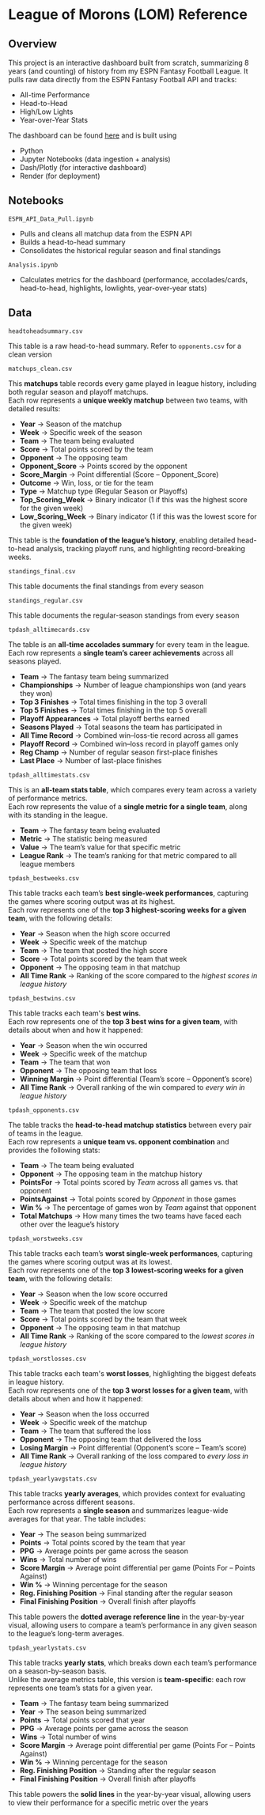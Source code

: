 # League of Morons (LOM) Reference
## Overview
This project is an interactive dashboard built from scratch, summarizing 8 years (and counting) of history from my ESPN Fantasy Football League. It pulls raw data directly from the ESPN Fantasy Football API and tracks:
- All-time Performance
- Head-to-Head
- High/Low Lights
- Year-over-Year Stats

The dashboard can be found [here]([https://example.com](https://league-of-morons-reference.onrender.com)) and is built using
- Python
- Jupyter Notebooks (data ingestion + analysis)
- Dash/Plotly (for interactive dashboard)
- Render (for deployment)

## Notebooks
`ESPN_API_Data_Pull.ipynb`
- Pulls and cleans all matchup data from the ESPN API
- Builds a head-to-head summary
- Consolidates the historical regular season and final standings
 
`Analysis.ipynb`
- Calculates metrics for the dashboard (performance, accolades/cards, head-to-head, highlights, lowlights, year-over-year stats)

## Data
`headtoheadsummary.csv`

This table is a raw head-to-head summary. Refer to `opponents.csv` for a clean version

`matchups_clean.csv`

This **matchups** table records every game played in league history, including both regular season and playoff matchups.  
Each row represents a **unique weekly matchup** between two teams, with detailed results:  

- **Year** → Season of the matchup  
- **Week** → Specific week of the season  
- **Team** → The team being evaluated  
- **Score** → Total points scored by the team  
- **Opponent** → The opposing team  
- **Opponent_Score** → Points scored by the opponent  
- **Score_Margin** → Point differential (Score – Opponent_Score)  
- **Outcome** → Win, loss, or tie for the team  
- **Type** → Matchup type (Regular Season or Playoffs)  
- **Top_Scoring_Week** → Binary indicator (1 if this was the highest score for the given week)  
- **Low_Scoring_Week** → Binary indicator (1 if this was the lowest score for the given week)  

This table is the **foundation of the league’s history**, enabling detailed head-to-head analysis, tracking playoff runs, and highlighting record-breaking weeks.

`standings_final.csv`

This table documents the final standings from every season

`standings_regular.csv`

This table documents the regular-season standings from every season

`tpdash_alltimecards.csv`

The table is an **all-time accolades summary** for every team in the league.  
Each row represents a **single team’s career achievements** across all seasons played.  

- **Team** → The fantasy team being summarized  
- **Championships** → Number of league championships won (and years they won)  
- **Top 3 Finishes** → Total times finishing in the top 3 overall  
- **Top 5 Finishes** → Total times finishing in the top 5 overall  
- **Playoff Appearances** → Total playoff berths earned  
- **Seasons Played** → Total seasons the team has participated in  
- **All Time Record** → Combined win–loss-tie record across all games  
- **Playoff Record** → Combined win–loss record in playoff games only  
- **Reg Champ** → Number of regular season first-place finishes  
- **Last Place** → Number of last-place finishes  

`tpdash_alltimestats.csv`

This is an **all-team stats table**, which compares every team across a variety of performance metrics.  
Each row represents the value of a **single metric for a single team**, along with its standing in the league.  

- **Team** → The fantasy team being evaluated  
- **Metric** → The statistic being measured
- **Value** → The team’s value for that specific metric  
- **League Rank** → The team’s ranking for that metric compared to all league members 

`tpdash_bestweeks.csv`

This table tracks each team’s **best single-week performances**, capturing the games where scoring output was at its highest.  
Each row represents one of the **top 3 highest-scoring weeks for a given team**, with the following details:  

- **Year** → Season when the high score occurred  
- **Week** → Specific week of the matchup  
- **Team** → The team that posted the high score  
- **Score** → Total points scored by the team that week  
- **Opponent** → The opposing team in that matchup  
- **All Time Rank** → Ranking of the score compared to the *highest scores in league history*

`tpdash_bestwins.csv`

This table tracks each team's **best wins**.  
Each row represents one of the **top 3 best wins for a given team**, with details about when and how it happened:  

- **Year** → Season when the win occurred  
- **Week** → Specific week of the matchup  
- **Team** → The team that won  
- **Opponent** → The opposing team that loss  
- **Winning Margin** → Point differential (Team’s score – Opponent’s score)  
- **All Time Rank** → Overall ranking of the win compared to *every win in league history* 

`tpdash_opponents.csv`

The table tracks the **head-to-head matchup statistics** between every pair of teams in the league.  
Each row represents a **unique team vs. opponent combination** and provides the following stats:

- **Team** → The team being evaluated  
- **Opponent** → The opposing team in the matchup history  
- **PointsFor** → Total points scored by *Team* across all games vs. that opponent  
- **PointsAgainst** → Total points scored by *Opponent* in those games  
- **Win %** → The percentage of games won by *Team* against that opponent  
- **Total Matchups** → How many times the two teams have faced each other over the league’s history  

`tpdash_worstweeks.csv`

This table tracks each team’s **worst single-week performances**, capturing the games where scoring output was at its lowest.  
Each row represents one of the **top 3 lowest-scoring weeks for a given team**, with the following details:  

- **Year** → Season when the low score occurred  
- **Week** → Specific week of the matchup  
- **Team** → The team that posted the low score  
- **Score** → Total points scored by the team that week  
- **Opponent** → The opposing team in that matchup  
- **All Time Rank** → Ranking of the score compared to the *lowest scores in league history*

`tpdash_worstlosses.csv`

This table tracks each team's **worst losses**, highlighting the biggest defeats in league history.  
Each row represents one of the **top 3 worst losses for a given team**, with details about when and how it happened:  

- **Year** → Season when the loss occurred  
- **Week** → Specific week of the matchup  
- **Team** → The team that suffered the loss  
- **Opponent** → The opposing team that delivered the loss  
- **Losing Margin** → Point differential (Opponent’s score – Team’s score)  
- **All Time Rank** → Overall ranking of the loss compared to *every loss in league history*   

`tpdash_yearlyavgstats.csv`

This table tracks **yearly averages**, which provides context for evaluating performance across different seasons.  
Each row represents a **single season** and summarizes league-wide averages for that year. The table includes:  

- **Year** → The season being summarized  
- **Points** → Total points scored by the team that year  
- **PPG** → Average points per game across the season  
- **Wins** → Total number of wins  
- **Score Margin** → Average point differential per game (Points For – Points Against)  
- **Win %** → Winning percentage for the season  
- **Reg. Finishing Position** → Final standing after the regular season  
- **Final Finishing Position** → Overall finish after playoffs  

This table powers the **dotted average reference line** in the year-by-year visual, allowing users to compare a team’s performance in any given season to the league’s long-term averages. 

`tpdash_yearlystats.csv`

This table tracks **yearly stats**, which breaks down each team’s performance on a season-by-season basis.  
Unlike the average metrics table, this version is **team-specific**: each row represents one team’s stats for a given year.  

- **Team** → The fantasy team being summarized  
- **Year** → The season being summarized  
- **Points** → Total points scored that year  
- **PPG** → Average points per game across the season  
- **Wins** → Total number of wins  
- **Score Margin** → Average point differential per game (Points For – Points Against)  
- **Win %** → Winning percentage for the season  
- **Reg. Finishing Position** → Standing after the regular season  
- **Final Finishing Position** → Overall finish after playoffs 

This table powers the **solid lines** in the year-by-year visual, allowing users to view their performance for a specific metric over the years
